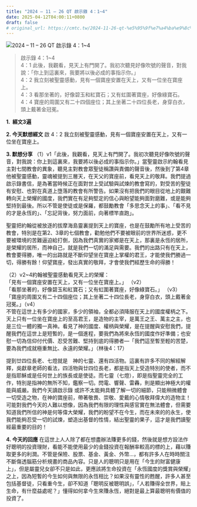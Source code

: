 ```yaml
---
title: "2024 – 11 – 26 QT 啟示錄 4：1~4"
date: 2025-04-12T04:00:11+0800
draft: false
# original_url: https://cmtc.tw/2024-11-26-qt-%e5%95%9f%e7%a4%ba%e9%8c%84-4%ef%bc%9a14
---
```


![2024 – 11 – 26 QT 啟示錄 4：1\~4](/images/qt.jpg  "2024 – 11 – 26 QT 啟示錄 4：1\~4")

> 啟示錄 4：1\~4  
> 4：1 此後，我觀看，見天上有門開了。我初次聽見好像吹號的聲音，對我說：「你上到這裏來，我要將以後必成的事指示你。」  
> 4：2 我立刻被聖靈感動，見有一個寶座安置在天上，又有一位坐在寶座上。  
> 4：3 看那坐著的，好像碧玉和紅寶石；又有虹圍著寶座，好像綠寶石。  
> 4：4 寶座的周圍又有二十四個座位；其上坐著二十四位長老，身穿白衣，頭上戴著金冠冕。

**1.  經文3遍**

**2. 今天默想經文**
啟 4：2 我立刻被聖靈感動，見有一個寶座安置在天上，又有一位坐在寶座上。

**3. 默想分享**
（1）v1「此後，我觀看，見天上有門開了。我初次聽見好像吹號的聲音，對我說：你上到這裏來，我要將以後必成的事指示你。」當聖靈啟示約翰看見主對七間教會的異象，聽見主對教會眾聖徒稱讚與責備的聲音後，然後到了第4章他被聖靈感動，靈魂被提到三層天，在天父的寶座前，看見天上的敬拜。我們提過啟示錄書信，是為著當時候正在面對世上受試驗與試煉的教會寫的，對受苦的聖徒有安慰、也對在真道上墮落的教會有所警告。如果沒有把我們的眼目從地上的艱難轉向天上榮耀的國度，我們實在有足夠堅定的信心與盼望能夠面對磨難，或是能夠堅持到最後。所以不管是使徒或是保羅，都鼓勵教會「多思念天上的事」、「看不見的才是永恆的」、「忘記背後，努力面前，向著標竿直跑」。

聖靈把約翰從被放逐的拔摩海島靈裏提到天上的寶座，也是在鼓勵所有地上受苦的教會，特別是在第2、3章的七個教會，勸勉他們不要被眼前的世界所迷惑，更不要被環境的苦難逼迫給打倒，因為我們真實的家鄉是在天上，那裏是永恆的居所，是榮耀的居所，而神自己，就是我們一切的滿足與需要。我們的出路只有在天上，教會要得勝，唯一的出路就是不斷仰望坐在寶座上掌權的君王，才能使我們勝過一切，得勝有餘！仰望寶座，發出真實的敬拜，才會使我們經歷生命的得勝！

（2）v2\~4約翰被聖靈感動看見天上的榮耀：  
「見有一個寶座安置在天上，又有一位坐在寶座上。」 （v2）  
「看那坐著的，好像碧玉和紅寶石；又有虹圍著寶座，好像綠寶石。」 （v3）  
「寶座的周圍又有二十四個座位；其上坐著二十四位長老，身穿白衣，頭上戴著金冠冕。」（v4）  
不管在這世上有多少的國家，多少的領袖，全都必須降服在天上的國度權柄之下。天上只有一位坐在寶座上的至高君王，是造物的主宰，是萬王之王、萬主之主，也是三位一體的獨一真神。看見了神的國度、權柄與榮耀，是在提醒與安慰我們，提醒我們在這世上是短暫的，是一個進程，要我們為將來永恆的國度作好準備；也安慰一切為信仰付代價、忍受苦難、堅持到底的得勝者—「我們這至暫至輕的苦楚，要為我們成就極重無比、永遠的榮耀。」（林後4：17）

提到廿四位長老、七燈就是　神的七靈、還有四活物。這裏有許多不同的解經解釋，吳獻章老師的看法，四活物與廿四位長老，都是指天上受造特別的使者，而不是指耶穌或是任何世上的族長或是使徒。而七靈（七燈），即是指聖靈完全的工作，特別是指神的無所不知，鑑察一切。閃電、響聲、雷轟，則是顯出神極大的權能與威嚴。我們今天讀啟示錄 或許不太能夠具體了解一切的細節，只能稍微體會一切受造之物，在神的寶座前，帶著敬畏、崇敬、愛戴的心情敬拜偉大的造物主！可能對我們今天的人難以想像，因為我們有限的理性與感官實在無法體會，但需要知道我們所信的神是何等偉大榮耀，我們的盼望不在今生，而在未來的的永生，使我們能夠忍受一切的試煉，塑造出基督的性情，結出聖靈的果子，這才是我們讀聖經最重要的目的！

**4. 今天的回應**
在這世上人人除了都在想盡辦法賺更多的錢，然後就是想方設法作好聰明的投資理財，看能不能使用最少的金錢投資在報酬率較高的標的上，藉以賺取更多的利潤。不管是保險、股票、基金、黃金、外幣…，都有許多人在時時關注不斷傷透腦筋分析規畫的商品內容。只是人的聰明只是用在「今生的財富健康上」，但是屬靈兒女卻不只是如此，更應該將生命投資在「永恆國度的獎賞與榮耀」之上，因為短暫的今生如何與無限的永恆相比？如果沒有靈性的甦醒，許多人甚至包括基督徒，只看重今生，卻不知道「聰明反被聰明誤」，「人若賺得全世界，賠上生命，有什麼益處呢？」懂得如何拿今生來賺永恆，絕對是最上算最聰明有價值的投資了。
